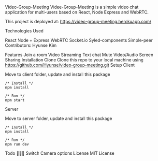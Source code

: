 Video-Group-Meeting
Videe-Group-Meeting is a simple video chat application for multi-users based on React, Node Express and WebRTC.

This project is deployed at: https://video-group-meeting.herokuapp.com/

Technologies Used

React
Node + Express
WebRTC
Socket.io
Syled-components
Simple-peer
Contributors: Hyunse Kim

Features
Join a room
Video Streaming
Text chat
Mute Video/Audio
Screen Sharing
Installation
Clone
Clone this repo to your local machine using https://github.com/Hyunse/video-group-meeting.git
Setup
Client

Move to client folder, update and install this package

  
    /* Install */
    npm install
    
    /* Run */
    npm start
  
Server

Move to server folder, update and install this package

  
    /* Install */
    npm install
    
    /* Run */
    npm run dev
  
Todo 🔨🔨🔨
 Switch Camera options
License
MIT License
